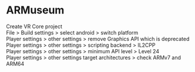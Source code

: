 # ARMuseum
Create VR Core project <br />
File > Build settings > select android > switch platform <br />
Player settings > other settings > remove Graphics API which is deprecated <br />
Player settings > other settings > scripting backend > IL2CPP <br />
Player settings > other settings > minimum API level > Level 24 <br />
Player settings > other settings target architectures > check ARMv7 and ARM64 <br />

